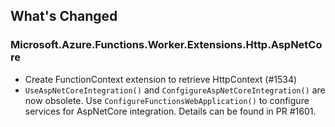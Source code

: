 ## What's Changed

<!-- Please add your release notes in the following format:
- My change description (#PR/#issue)
-->

### Microsoft.Azure.Functions.Worker.Extensions.Http.AspNetCore

- Create FunctionContext extension to retrieve HttpContext (#1534)
- `UseAspNetCoreIntegration()` and `ConfgigureAspNetCoreIntegration()` are now obsolete. Use `ConfigureFunctionsWebApplication()` to configure services for AspNetCore integration. Details can be found in PR #1601.

